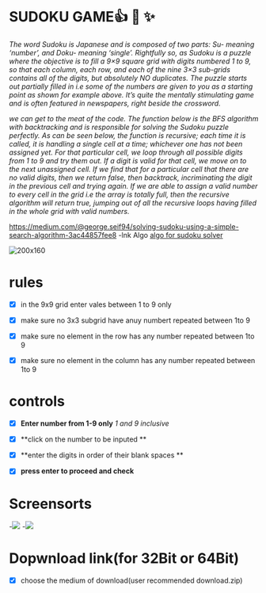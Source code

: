 # SUDOKU GAME:+1: :rocket: :sparkles:

*The word Sudoku is Japanese and is composed of two parts: Su- meaning ‘number’, and Doku- meaning ‘single’. Rightfully so, as Sudoku is a puzzle where the objective is to fill a 9×9 square grid with digits numbered 1 to 9, so that each column, each row, and each of the nine 3×3 sub-grids contains all of the digits, but absolutely NO duplicates. The puzzle starts out partially filled in i.e some of the numbers are given to you as a starting point as shown for example above. It’s quite the mentally stimulating game and is often featured in newspapers, right beside the crossword.*


*we can get to the meat of the code. The function below is the BFS algorithm with backtracking and is responsible for solving the Sudoku puzzle perfectly. As can be seen below, the function is recursive; each time it is called, it is handling a single cell at a time; whichever one has not been assigned yet. For that particular cell, we loop through all possible digits from 1 to 9 and try them out. If a digit is valid for that cell, we move on to the next unassigned cell. If we find that for a particular cell that there are no valid digits, then we return false, then backtrack, incriminating the digit in the previous cell and trying again. If we are able to assign a valid number to every cell in the grid i.e the array is totally full, then the recursive algorithm will return true, jumping out of all the recursive loops having filled in the whole grid with valid numbers.*

https://medium.com/@george.seif94/solving-sudoku-using-a-simple-search-algorithm-3ac44857fee8 -lnk Algo [algo for sudoku solver](https://medium.com/@george.seif94/solving-sudoku-using-a-simple-search-algorithm-3ac44857fee8)

![200x160](https://miro.medium.com/max/260/1*j4YPhOorjY2_bzcmEZWl3A.gif)
 

# rules
 - [x] in the 9x9 grid enter vales between 1 to 9 only
 -  [x] make sure no 3x3 subgrid have anuy numbert repeated between 1to 9
  -  [x] make sure no element in the row has any number repeated between 1to 9
   - [x]  make sure no element in the column has any number repeated between 1to 9
 

# controls
  -  [x] **Enter number from 1-9 only** *1 and 9 inclusive*
  - [x]  **click on the number to be inputed **
  - [x]  **enter the digits in order of their blank spaces **
  - [x]  **press enter to proceed and check**
  
  
# Screensorts
  -![](https://encrypted-tbn0.gstatic.com/images?q=tbn:ANd9GcSgaba5d97JAAFR49X6a2tHOZ5MiqvJc7onDdnBWgFNUc7ER0K7vN47yKS7)
  -![](https://encrypted-tbn0.gstatic.com/images?q=tbn:ANd9GcRxUSfLBU4tgQ0XV4nI9EPuvQSGjYKUpxmk9lHXybKcpGWCvYYK)
# Dopwnload link(for 32Bit or 64Bit)
  - [x]  choose the medium of download(user recommended download.zip)
  
